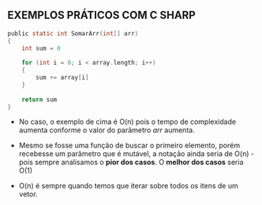## **EXEMPLOS PRÁTICOS COM C SHARP**

```c sharp
public static int SomarArr(int[] arr) 
{
	int sum = 0
	
	for (int i = 0; i < array.length; i++) 
	{
		sum += array[i]
	}
	
	return sum
}
```

- No caso, o exemplo de cima é O(n) pois o tempo de complexidade aumenta conforme o valor do parâmetro *arr* aumenta.

- Mesmo se fosse uma função de buscar o primeiro elemento, porém recebesse um parâmetro que é mutável, a notação ainda seria de O(n) - pois sempre analisamos o **pior dos casos**. O **melhor dos casos** seria O(1)

- O(n) é sempre quando temos que iterar sobre todos os itens de um vetor.